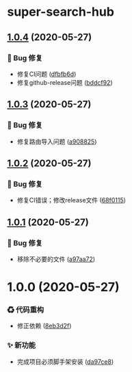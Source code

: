 # super-search-hub

## [1.0.4](https://github.com/CaoMeiYouRen/super-search-hub/compare/v1.0.3...v1.0.4) (2020-05-27)


### 🐛 Bug 修复

* 修复CI问题 ([dfbfb6d](https://github.com/CaoMeiYouRen/super-search-hub/commit/dfbfb6d))
* 修复github-release问题 ([bddcf92](https://github.com/CaoMeiYouRen/super-search-hub/commit/bddcf92))

## [1.0.3](https://github.com/CaoMeiYouRen/super-search-hub/compare/v1.0.2...v1.0.3) (2020-05-27)


### 🐛 Bug 修复

* 修复路由导入问题 ([a908825](https://github.com/CaoMeiYouRen/super-search-hub/commit/a908825))

## [1.0.2](https://github.com/CaoMeiYouRen/super-search-hub/compare/v1.0.1...v1.0.2) (2020-05-27)


### 🐛 Bug 修复

* 修复CI错误；修改release文件 ([68f0115](https://github.com/CaoMeiYouRen/super-search-hub/commit/68f0115))

## [1.0.1](https://github.com/CaoMeiYouRen/super-search-hub/compare/v1.0.0...v1.0.1) (2020-05-27)


### 🐛 Bug 修复

* 移除不必要的文件 ([a97aa72](https://github.com/CaoMeiYouRen/super-search-hub/commit/a97aa72))

# 1.0.0 (2020-05-27)


### ♻ 代码重构

* 修正依赖 ([8eb3d2f](https://github.com/CaoMeiYouRen/super-search-hub/commit/8eb3d2f))


### ✨ 新功能

* 完成项目必须脚手架安装 ([da97ce8](https://github.com/CaoMeiYouRen/super-search-hub/commit/da97ce8))
